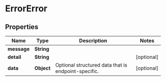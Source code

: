# ErrorError

## Properties
Name | Type | Description | Notes
------------ | ------------- | ------------- | -------------
**message** | **String** |  | 
**detail** | **String** |  |  [optional]
**data** | **Object** | Optional structured data that is endpoint-specific. |  [optional]
